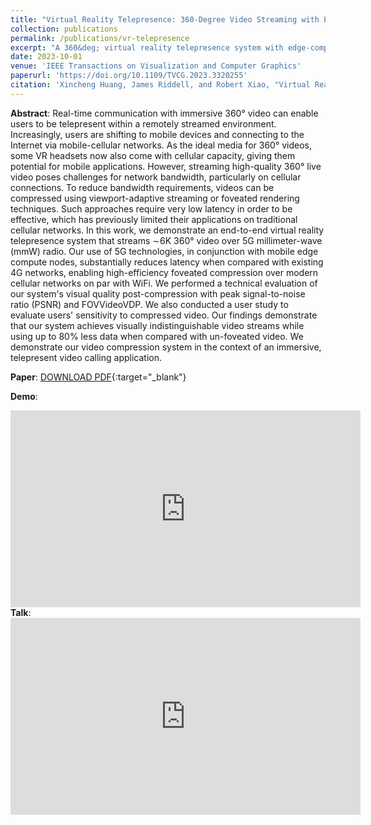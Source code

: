 ```yaml
---
title: "Virtual Reality Telepresence: 360-Degree Video Streaming with Edge-Compute Assisted Static Foveated Compression"
collection: publications
permalink: /publications/vr-telepresence
excerpt: "A 360&deg; virtual reality telepresence system with edge-compute assisted static foveated compression"
date: 2023-10-01
venue: 'IEEE Transactions on Visualization and Computer Graphics'
paperurl: 'https://doi.org/10.1109/TVCG.2023.3320255'
citation: 'Xincheng Huang, James Riddell, and Robert Xiao, "Virtual Reality Telepresence: 360-Degree Video Streaming with Edge-Compute Assisted Static Foveated Compression," in <i>IEEE Transactions on Visualization and Computer Graphics</i>.'
---
```

<b>Abstract</b>: Real-time communication with immersive 360&deg; video can enable users to be telepresent within a remotely streamed environment. Increasingly, users are shifting to mobile devices and connecting to the Internet via mobile-cellular networks. As the ideal media for 360&deg; videos, some VR headsets now also come with cellular capacity, giving them potential for mobile applications. However, streaming high-quality 360&deg; live video poses challenges for network bandwidth, particularly on cellular connections. To reduce bandwidth requirements, videos can be compressed using viewport-adaptive streaming or foveated rendering techniques. Such approaches require very low latency in order to be effective, which has previously limited their applications on traditional cellular networks. In this work, we demonstrate an end-to-end virtual reality telepresence system that streams ∼6K 360&deg; video over 5G millimeter-wave (mmW) radio. Our use of 5G technologies, in conjunction with mobile edge compute nodes, substantially reduces latency when compared with existing 4G networks, enabling high-efficiency foveated compression over modern cellular networks on par with WiFi. We performed a technical evaluation of our system's visual quality post-compression with peak signal-to-noise ratio (PSNR) and FOVVideoVDP. We also conducted a user study to evaluate users' sensitivity to compressed video. Our findings demonstrate that our system achieves visually indistinguishable video streams while using up to 80% less data when compared with un-foveated video. We demonstrate our video compression system in the context of an immersive, telepresent video calling application.
<br/>

**Paper**: [DOWNLOAD PDF](/files/2-vrtelepresence.pdf){:target="_blank"}

<b>Demo</b>:
<iframe width="560" height="315" src="https://www.youtube.com/embed/osA0-plRdEE" title="YouTube video player" frameborder="0" allow="accelerometer; autoplay; clipboard-write; encrypted-media; gyroscope; picture-in-picture" allowfullscreen></iframe>

<br/>
<b>Talk</b>:
<iframe width="560" height="315" src="https://www.youtube.com/embed/lNYzxqzE3W4?si=z80UabdY05qRw7x_" title="YouTube video player" frameborder="0" allow="accelerometer; autoplay; clipboard-write; encrypted-media; gyroscope; picture-in-picture; web-share" allowfullscreen></iframe>